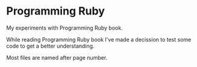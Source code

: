 # Programming Ruby
My experiments with Programming Ruby book.

While reading Programming Ruby book I've made a decission to test some code to get a better understanding.

Most files are named after page number.

